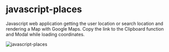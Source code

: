 # javascript-places

Javascript web application getting the user location or search location and rendering a Map with Google Maps.
Copy the link to the Clipboard function and Modal while loading coordinates.

![javascript-places](https://user-images.githubusercontent.com/75303846/174419471-75a43693-5abc-4a1e-992b-09f17ee51f9f.gif)
